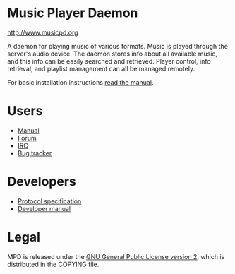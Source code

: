 # Music Player Daemon

http://www.musicpd.org

A daemon for playing music of various formats.  Music is played through the 
server's audio device.  The daemon stores info about all available music, 
and this info can be easily searched and retrieved.  Player control, info
retrieval, and playlist management can all be managed remotely.

For basic installation instructions
[read the manual](https://www.musicpd.org/doc/user/install.html).

# Users

- [Manual](http://www.musicpd.org/doc/user/)
- [Forum](http://forum.musicpd.org/)
- [IRC](ircs://irc.libera.chat:6697/#mpd)
- [Bug tracker](https://github.com/MusicPlayerDaemon/MPD/issues/)

# Developers

- [Protocol specification](http://www.musicpd.org/doc/protocol/)
- [Developer manual](http://www.musicpd.org/doc/developer/)

# Legal

MPD is released under the
[GNU General Public License version 2](https://www.gnu.org/licenses/gpl-2.0.txt),
which is distributed in the COPYING file.
